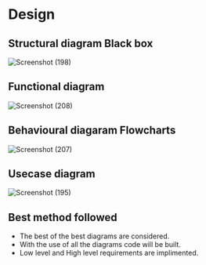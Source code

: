 # Design

## Structural diagram Black box
![Screenshot (198)](https://user-images.githubusercontent.com/42509490/153348755-d2583dae-5560-4f6e-b13c-ab75afec00ac.png)
 
## Functional diagram
![Screenshot (208)](https://user-images.githubusercontent.com/42509490/153705708-c588a4fc-c9a4-4606-9036-84a72da7d91b.png)

## Behavioural diagaram Flowcharts
![Screenshot (207)](https://user-images.githubusercontent.com/42509490/153705620-98496a79-70c6-4291-aa63-8883d120d18f.png)

## Usecase diagram
![Screenshot (195)](https://user-images.githubusercontent.com/42509490/153346897-d2576243-e63c-49e8-82ce-f44e833a7052.png)

## Best method followed

*   The best of the best diagrams are considered.
*   With the use of all the diagrams code will be built.
*   Low level and High level requirements are implimented.
